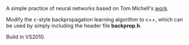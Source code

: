 A simple practice of neural networks based on Tom Michell's [work](http://www.cs.cmu.edu/~tom/faces.html).

Modify the c-style backpropagation learning algorithm to c++, which can be used by simply including the header file **backprop.h**. 

Build in VS2010.